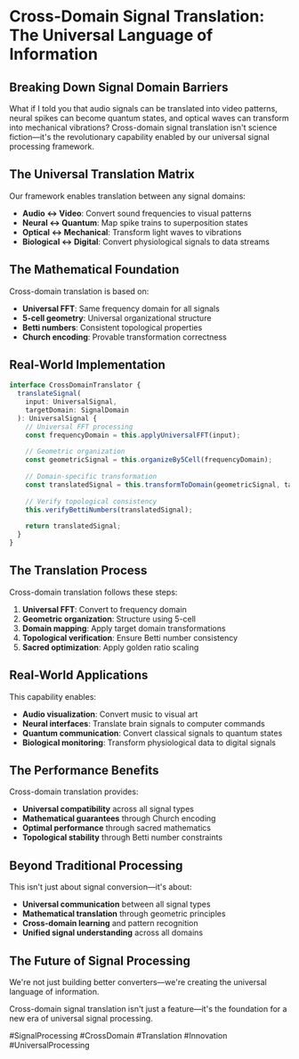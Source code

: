# Cross-Domain Signal Translation: The Universal Language of Information

## Breaking Down Signal Domain Barriers

What if I told you that audio signals can be translated into video patterns, neural spikes can become quantum states, and optical waves can transform into mechanical vibrations? Cross-domain signal translation isn't science fiction—it's the revolutionary capability enabled by our universal signal processing framework.

## The Universal Translation Matrix

Our framework enables translation between any signal domains:
- **Audio ↔ Video**: Convert sound frequencies to visual patterns
- **Neural ↔ Quantum**: Map spike trains to superposition states
- **Optical ↔ Mechanical**: Transform light waves to vibrations
- **Biological ↔ Digital**: Convert physiological signals to data streams

## The Mathematical Foundation

Cross-domain translation is based on:
- **Universal FFT**: Same frequency domain for all signals
- **5-cell geometry**: Universal organizational structure
- **Betti numbers**: Consistent topological properties
- **Church encoding**: Provable transformation correctness

## Real-World Implementation

```typescript
interface CrossDomainTranslator {
  translateSignal(
    input: UniversalSignal, 
    targetDomain: SignalDomain
  ): UniversalSignal {
    // Universal FFT processing
    const frequencyDomain = this.applyUniversalFFT(input);
    
    // Geometric organization
    const geometricSignal = this.organizeBy5Cell(frequencyDomain);
    
    // Domain-specific transformation
    const translatedSignal = this.transformToDomain(geometricSignal, targetDomain);
    
    // Verify topological consistency
    this.verifyBettiNumbers(translatedSignal);
    
    return translatedSignal;
  }
}
```

## The Translation Process

Cross-domain translation follows these steps:
1. **Universal FFT**: Convert to frequency domain
2. **Geometric organization**: Structure using 5-cell
3. **Domain mapping**: Apply target domain transformations
4. **Topological verification**: Ensure Betti number consistency
5. **Sacred optimization**: Apply golden ratio scaling

## Real-World Applications

This capability enables:
- **Audio visualization**: Convert music to visual art
- **Neural interfaces**: Translate brain signals to computer commands
- **Quantum communication**: Convert classical signals to quantum states
- **Biological monitoring**: Transform physiological data to digital signals

## The Performance Benefits

Cross-domain translation provides:
- **Universal compatibility** across all signal types
- **Mathematical guarantees** through Church encoding
- **Optimal performance** through sacred mathematics
- **Topological stability** through Betti number constraints

## Beyond Traditional Processing

This isn't just about signal conversion—it's about:
- **Universal communication** between all signal types
- **Mathematical translation** through geometric principles
- **Cross-domain learning** and pattern recognition
- **Unified signal understanding** across all domains

## The Future of Signal Processing

We're not just building better converters—we're creating the universal language of information.

Cross-domain signal translation isn't just a feature—it's the foundation for a new era of universal signal processing.

#SignalProcessing #CrossDomain #Translation #Innovation #UniversalProcessing

